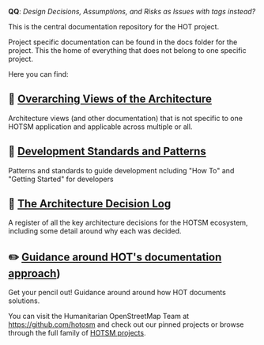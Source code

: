 **QQ**: *Design Decisions, Assumptions, and Risks as Issues with tags instead?*

This is the central documentation repository for the HOT project.

Project specific documentation can be found in the docs folder for the project. This the home of everything that does not belong to one specific project.

Here you can find:

## :star2: [Overarching Views of the Architecture](overarching-architecture)
Architecture views (and other documentation) that is not specific to one HOTSM application and applicable across multiple or all.

## :seedling: [Development Standards and Patterns](standards) 
Patterns and standards to guide development ncluding "How To" and "Getting Started" for developers

## :notebook_with_decorative_cover: [The Architecture Decision Log](decisions)
A register of all the key architecture decisions for the HOTSM ecosystem, including some detail around why each was decided.

## :pencil2: [Guidance around HOT's documentation approach](https://github.com/hotosm/techdoc/wiki))
Get your pencil out! Guidance around around how HOT documents solutions.

You can visit the Humanitarian OpenStreetMap Team at https://github.com/hotosm and check out our pinned projects or browse through the full family of [HOTSM projects](https://github.com/orgs/hotosm/repositories).
